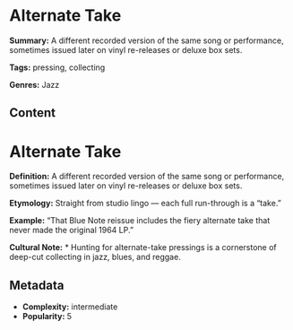 # Alternate Take

**Summary:** A different recorded version of the same song or performance, sometimes issued later on vinyl re-releases or deluxe box sets.

**Tags:** pressing, collecting

**Genres:** Jazz

## Content

# Alternate Take

**Definition:** A different recorded version of the same song or performance, sometimes issued later on vinyl re-releases or deluxe box sets.

**Etymology:** Straight from studio lingo — each full run-through is a “take.”

**Example:** “That Blue Note reissue includes the fiery alternate take that never made the original 1964 LP.”

**Cultural Note:** * Hunting for alternate-take pressings is a cornerstone of deep-cut collecting in jazz, blues, and reggae.

## Metadata

- **Complexity:** intermediate
- **Popularity:** 5
